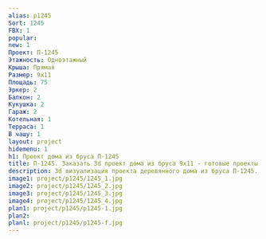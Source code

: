 ```yaml
---
alias: p1245
Sort: 1245
FBX: 1
popular: 
new: 1
Проект: П-1245
Этажность: Одноэтажный
Крыша: Прямая
Размер: 9х11
Площадь: 75
Эркер: 2
Балкон: 2
Кукушка: 2
Гараж: 2
Котельная: 1
Терраса: 1
В чашу: 1
layout: project
hidemenu: 1
h1: Проект дома из бруса П-1245
title: П-1245. Заказать 3d проект дома из бруса 9х11 - готовые проекты
description: 3d визуализация проекта деревянного дома из бруса П-1245. Площадь 75 м2, размер 9х11. Вы можете внести любые изменения в проект.
image1: project/p1245/1245_1.jpg
image2: project/p1245/1245_2.jpg
image3: project/p1245/1245_3.jpg
image4: project/p1245/1245_4.jpg
plan1: project/p1245/p1245-1.jpg
plan2: 
planl: project/p1245/p1245-f.jpg
---
```

